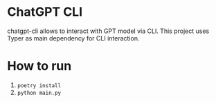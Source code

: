 
# ChatGPT CLI

chatgpt-cli allows to interact with GPT model via CLI. This project uses Typer as main dependency for CLI interaction.

# How to run

1. `poetry install`
2. `python main.py`
